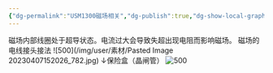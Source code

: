 ```yaml
---
{"dg-permalink":"USM1300磁场相关","dg-publish":true,"dg-show-local-graph":true,"permalink":"/USM1300磁场相关/","dgShowLocalGraph":true,"dgPassFrontmatter":true}
---
```


磁场内部线圈处于超导状态。电流过大会导致失超出现电阻而影响磁场。
磁场的电线接头接法
![500](/img/user/素材/Pasted Image 20230407152026_782.jpg)
↓保险盒（晶闸管）
![500](/img/user/素材/IMG_20230407_102845.jpg)
